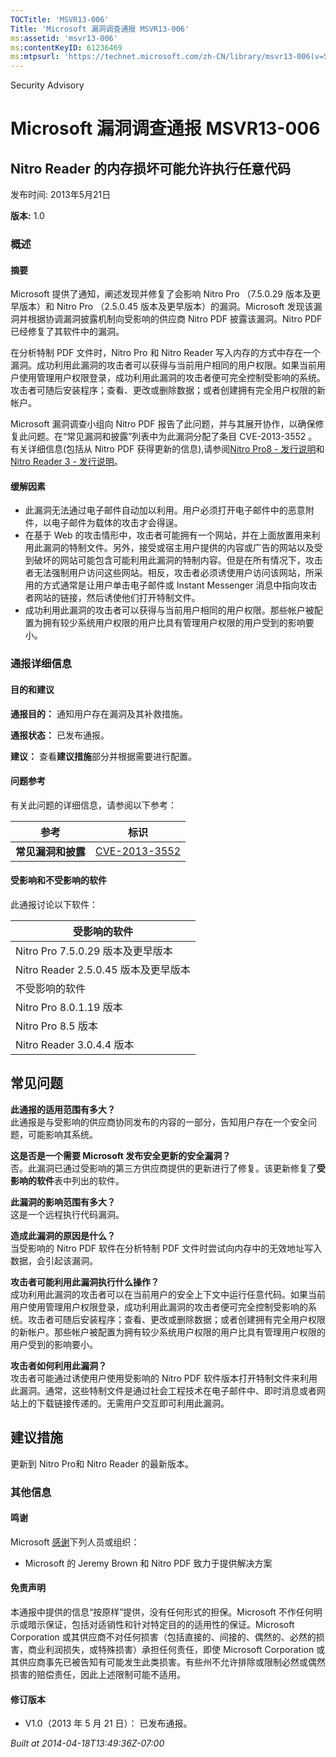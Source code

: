 ```yaml
---
TOCTitle: 'MSVR13-006'
Title: 'Microsoft 漏洞调查通报 MSVR13-006'
ms:assetid: 'msvr13-006'
ms:contentKeyID: 61236469
ms:mtpsurl: 'https://technet.microsoft.com/zh-CN/library/msvr13-006(v=Security.10)'
---
```


Security Advisory

Microsoft 漏洞调查通报 MSVR13-006
=================================

Nitro Reader 的内存损坏可能允许执行任意代码
-------------------------------------------

发布时间: 2013年5月21日

**版本:** 1.0

### 概述

#### 摘要

Microsoft 提供了通知，阐述发现并修复了会影响 Nitro Pro （7.5.0.29 版本及更早版本）和 Nitro Pro （2.5.0.45 版本及更早版本）的漏洞。Microsoft 发现该漏洞并根据协调漏洞披露机制向受影响的供应商 Nitro PDF 披露该漏洞。Nitro PDF 已经修复了其软件中的漏洞。

在分析特制 PDF 文件时，Nitro Pro 和 Nitro Reader 写入内存的方式中存在一个漏洞。成功利用此漏洞的攻击者可以获得与当前用户相同的用户权限。如果当前用户使用管理用户权限登录，成功利用此漏洞的攻击者便可完全控制受影响的系统。攻击者可随后安装程序；查看、更改或删除数据；或者创建拥有完全用户权限的新帐户。

Microsoft 漏洞调查小组向 Nitro PDF 报告了此问题，并与其展开协作，以确保修复此问题。在“常见漏洞和披露”列表中为此漏洞分配了条目 CVE-2013-3552 。有关详细信息(包括从 Nitro PDF 获得更新的信息),请参阅[Nitro Pro8 - 发行说明](https://install.nitropdf.com/pro8/en/nitro-pro-8.pdf)和[Nitro Reader 3 - 发行说明](https://install.nitropdf.com/reader/en/nitroreader_3_release_notes_en.pdf)。

#### 缓解因素

-   此漏洞无法通过电子邮件自动加以利用。用户必须打开电子邮件中的恶意附件，以电子邮件为载体的攻击才会得逞。
-   在基于 Web 的攻击情形中，攻击者可能拥有一个网站，并在上面放置用来利用此漏洞的特制文件。另外，接受或宿主用户提供的内容或广告的网站以及受到破坏的网站可能包含可能利用此漏洞的特制内容。但是在所有情况下，攻击者无法强制用户访问这些网站。相反，攻击者必须诱使用户访问该网站，所采用的方式通常是让用户单击电子邮件或 Instant Messenger 消息中指向攻击者网站的链接，然后诱使他们打开特制文件。
-   成功利用此漏洞的攻击者可以获得与当前用户相同的用户权限。那些帐户被配置为拥有较少系统用户权限的用户比具有管理用户权限的用户受到的影响要小。

### 通报详细信息

#### 目的和建议

**通报目的：** 通知用户存在漏洞及其补救措施。

**通报状态：** 已发布通报。

**建议：** 查看**建议措施**部分并根据需要进行配置。

#### 问题参考

有关此问题的详细信息，请参阅以下参考：

| 参考               | 标识                                                                             |
|--------------------|----------------------------------------------------------------------------------|
| **常见漏洞和披露** | [CVE-2013-3552](https://www.cve.mitre.org/cgi-bin/cvename.cgi?name=cve-2013-3552) |

#### 受影响和不受影响的软件

此通报讨论以下软件：

| 受影响的软件                         |
|--------------------------------------|
| Nitro Pro 7.5.0.29 版本及更早版本    |
| Nitro Reader 2.5.0.45 版本及更早版本 |
| 不受影响的软件                       |
| Nitro Pro 8.0.1.19 版本              |
| Nitro Pro 8.5 版本                   |
| Nitro Reader 3.0.4.4 版本            |

常见问题
--------


**此通报的适用范围有多大？**  
此通报是与受影响的供应商协同发布的内容的一部分，告知用户存在一个安全问题，可能影响其系统。

**这是否是一个需要 Microsoft 发布安全更新的安全漏洞？**  
否。此漏洞已通过受影响的第三方供应商提供的更新进行了修复。该更新修复了**受影响的软件**表中列出的软件。

**此漏洞的影响范围有多大？**  
这是一个远程执行代码漏洞。

**造成此漏洞的原因是什么？**  
当受影响的 Nitro PDF 软件在分析特制 PDF 文件时尝试向内存中的无效地址写入数据，会引起该漏洞。

**攻击者可能利用此漏洞执行什么操作？**  
成功利用此漏洞的攻击者可以在当前用户的安全上下文中运行任意代码。如果当前用户使用管理用户权限登录，成功利用此漏洞的攻击者便可完全控制受影响的系统。攻击者可随后安装程序；查看、更改或删除数据；或者创建拥有完全用户权限的新帐户。那些帐户被配置为拥有较少系统用户权限的用户比具有管理用户权限的用户受到的影响要小。

**攻击者如何利用此漏洞？**  
攻击者可能通过诱使用户使用受影响的 Nitro PDF 软件版本打开特制文件来利用此漏洞。通常，这些特制文件是通过社会工程技术在电子邮件中、即时消息或者网站上的下载链接传递的。无需用户交互即可利用此漏洞。

建议措施
--------


更新到 Nitro Pro和 Nitro Reader 的最新版本。

### 其他信息

#### 鸣谢

Microsoft [感谢](https://go.microsoft.com/fwlink/?linkid=21127)下列人员或组织：

-   Microsoft 的 Jeremy Brown 和 Nitro PDF 致力于提供解决方案

#### 免责声明

本通报中提供的信息“按原样”提供，没有任何形式的担保。Microsoft 不作任何明示或暗示保证，包括对适销性和针对特定目的的适用性的保证。Microsoft Corporation 或其供应商不对任何损害（包括直接的、间接的、偶然的、必然的损害，商业利润损失，或特殊损害）承担任何责任，即使 Microsoft Corporation 或其供应商事先已被告知有可能发生此类损害。有些州不允许排除或限制必然或偶然损害的赔偿责任，因此上述限制可能不适用。

#### 修订版本

-   V1.0（2013 年 5 月 21 日）： 已发布通报。

*Built at 2014-04-18T13:49:36Z-07:00*
